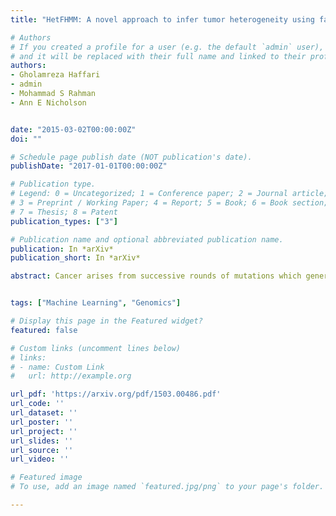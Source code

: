 ```yaml
---
title: "HetFHMM: A novel approach to infer tumor heterogeneity using factorial Hidden Markov model"

# Authors
# If you created a profile for a user (e.g. the default `admin` user), write the username (folder name) here 
# and it will be replaced with their full name and linked to their profile.
authors:
- Gholamreza Haffari
- admin
- Mohammad S Rahman
- Ann E Nicholson


date: "2015-03-02T00:00:00Z"
doi: ""

# Schedule page publish date (NOT publication's date).
publishDate: "2017-01-01T00:00:00Z"

# Publication type.
# Legend: 0 = Uncategorized; 1 = Conference paper; 2 = Journal article;
# 3 = Preprint / Working Paper; 4 = Report; 5 = Book; 6 = Book section;
# 7 = Thesis; 8 = Patent
publication_types: ["3"]

# Publication name and optional abbreviated publication name.
publication: In *arXiv*
publication_short: In *arXiv*

abstract: Cancer arises from successive rounds of mutations which generate tumor cells with different genomic variation i.e. clones. For drug responsiveness and therapeutics, it is necessary to identify the clones in tumor sample accurately. Many methods are developed to infer tumor heterogeneity by either computing cellular prevalence and tumor phylogeny or predicting genotype of mutations. All methods suffer some problems e.g. inaccurate computation of clonal frequencies, discarding clone specific genotypes etc. In the paper, we propose a method, called- HetFHMM to infer tumor heterogeneity by predicting clone specific genotypes and cellular prevalence. To infer clone specific genotype, we consider the presence of multiple mutations at any genomic location. We also tested our model on different simulated data. The results shows that HetFHMM outperforms recent methods which infer tumor heterogeneity. Therefore, HetFHMM is a novel approach in tumor heterogeneity research area.


tags: ["Machine Learning", "Genomics"]

# Display this page in the Featured widget?
featured: false

# Custom links (uncomment lines below)
# links:
# - name: Custom Link
#   url: http://example.org

url_pdf: 'https://arxiv.org/pdf/1503.00486.pdf'
url_code: ''
url_dataset: ''
url_poster: ''
url_project: ''
url_slides: ''
url_source: ''
url_video: ''

# Featured image
# To use, add an image named `featured.jpg/png` to your page's folder. 

---
```


